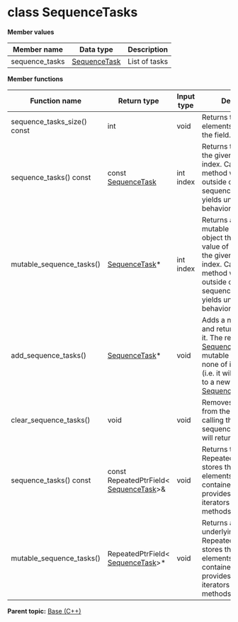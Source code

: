 # class SequenceTasks

 **Member values** 

|Member name|Data type|Description|
|-----------|---------|-----------|
|sequence\_tasks| [SequenceTask](SequenceTask.md#)|List of tasks|

 **Member functions** 

|Function name|Return type|Input type|Description|
|-------------|-----------|----------|-----------|
|sequence\_tasks\_size\(\) const|int|void|Returns the number of elements currently in the field.|
|sequence\_tasks\(\) const|const [SequenceTask](SequenceTask.md#)|int index|Returns the element at the given zero-based index. Calling this method with index outside of \[0, sequence\_tasks\_size\(\)\) yields undefined behavior.|
|mutable\_sequence\_tasks\(\)| [SequenceTask](SequenceTask.md#)\*|int index|Returns a pointer to the mutable [SequenceTask](SequenceTask.md#) object that stores the value of the element at the given zero-based index. Calling this method with index outside of \[0, sequence\_tasks\_size\(\)\) yields undefined behavior.|
|add\_sequence\_tasks\(\)| [SequenceTask](SequenceTask.md#)\*|void|Adds a new element and returns a pointer to it. The returned [SequenceTask](SequenceTask.md#) is mutable and will have none of its fields set \(i.e. it will be identical to a newly-allocated [SequenceTask](SequenceTask.md#)\).|
|clear\_sequence\_tasks\(\)|void|void|Removes all elements from the field. After calling this, sequence\_tasks\_size\(\) will return zero.|
|sequence\_tasks\(\) const|const RepeatedPtrField< [SequenceTask](SequenceTask.md#)\>&|void|Returns the underlying RepeatedPtrField that stores the field's elements. This container class provides STL-like iterators and other methods.|
|mutable\_sequence\_tasks\(\)|RepeatedPtrField< [SequenceTask](SequenceTask.md#)\>\*|void|Returns a pointer to the underlying mutable RepeatedPtrField that stores the field's elements. This container class provides STL-like iterators and other methods.|

**Parent topic:** [Base \(C++\)](../../summary_pages/Base.md)


